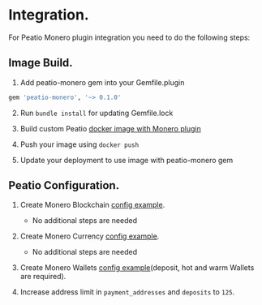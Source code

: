 # Integration.

For Peatio Monero plugin integration you need to do the following steps:

## Image Build.

1. Add peatio-monero gem into your Gemfile.plugin
```ruby
gem 'peatio-monero', '~> 0.1.0'
```

2. Run `bundle install` for updating Gemfile.lock

3. Build custom Peatio [docker image with Monero plugin](https://github.com/rubykube/peatio/blob/master/docs/plugins.md#build)

4. Push your image using `docker push`

5. Update your deployment to use image with peatio-monero gem

## Peatio Configuration.

1. Create Monero Blockchain [config example](../config/blockchains.yml).
    * No additional steps are needed

2. Create Monero Currency [config example](../config/currencies.yml).
    * No additional steps are needed

3. Create Monero Wallets [config example](../config/wallets.yml)(deposit, hot and warm Wallets are required).

4. Increase address limit in `payment_addresses` and `deposits` to `125`.